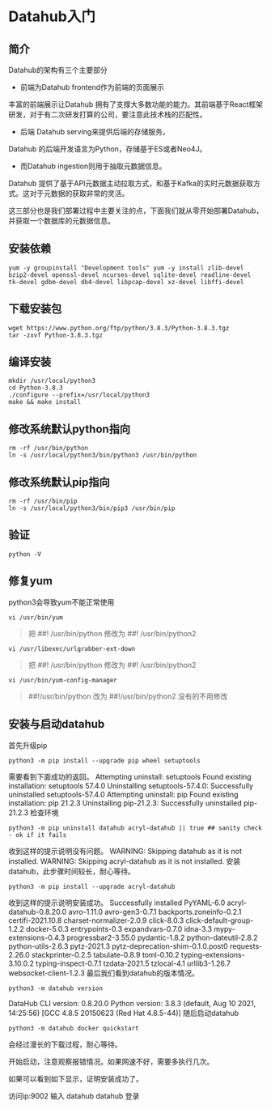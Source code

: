 # Datahub入门

## 简介

Datahub的架构有三个主要部分

- 前端为Datahub frontend作为前端的页面展示

丰富的前端展示让Datahub 拥有了支撑大多数功能的能力。其前端基于React框架研发，对于有二次研发打算的公司，要注意此技术栈的匹配性。

- 后端 Datahub serving来提供后端的存储服务。

Datahub 的后端开发语言为Python，存储基于ES或者Neo4J。

- 而Datahub ingestion则用于抽取元数据信息。

Datahub 提供了基于API元数据主动拉取方式，和基于Kafka的实时元数据获取方式。这对于元数据的获取非常的灵活。

这三部分也是我们部署过程中主要关注的点，下面我们就从零开始部署Datahub，并获取一个数据库的元数据信息。

## 安装依赖

```shell
yum -y groupinstall "Development tools" yum -y install zlib-devel bzip2-devel openssl-devel ncurses-devel sqlite-devel readline-devel tk-devel gdbm-devel db4-devel libpcap-devel xz-devel libffi-devel
```

## 下载安装包

```shell
wget https://www.python.org/ftp/python/3.8.3/Python-3.8.3.tgz
tar -zxvf Python-3.8.3.tgz
```

## 编译安装

```shell
mkdir /usr/local/python3
cd Python-3.8.3
./configure --prefix=/usr/local/python3
make && make install
```

## 修改系统默认python指向

```shell
rm -rf /usr/bin/python
ln -s /usr/local/python3/bin/python3 /usr/bin/python
```

## 修改系统默认pip指向

```shell
rm -rf /usr/bin/pip
ln -s /usr/local/python3/bin/pip3 /usr/bin/pip
```

## 验证

```shell
python -V
```

## 修复yum

python3会导致yum不能正常使用
```shell
vi /usr/bin/yum 
```

> 把 ##! /usr/bin/python 修改为 ##! /usr/bin/python2 

```shell
vi /usr/libexec/urlgrabber-ext-down 
```

> 把 ##! /usr/bin/python 修改为 ##! /usr/bin/python2 

```shell
vi /usr/bin/yum-config-manager 
```

> ##!/usr/bin/python 改为 ##!/usr/bin/python2 没有的不用修改

## 安装与启动datahub

首先升级pip
```shell
python3 -m pip install --upgrade pip wheel setuptools
```

需要看到下面成功的返回。
Attempting uninstall: setuptools Found existing installation: setuptools 57.4.0 Uninstalling setuptools-57.4.0: Successfully uninstalled setuptools-57.4.0 Attempting uninstall: pip Found existing installation: pip 21.2.3 Uninstalling pip-21.2.3: Successfully uninstalled pip-21.2.3
检查环境

```shell
python3 -m pip uninstall datahub acryl-datahub || true ## sanity check - ok if it fails
```

收到这样的提示说明没有问题。
WARNING: Skipping datahub as it is not installed. WARNING: Skipping acryl-datahub as it is not installed.
安装datahub，此步骤时间较长，耐心等待。

```shell
python3 -m pip install --upgrade acryl-datahub
```

收到这样的提示说明安装成功。
Successfully installed PyYAML-6.0 acryl-datahub-0.8.20.0 avro-1.11.0 avro-gen3-0.7.1 backports.zoneinfo-0.2.1 certifi-2021.10.8 charset-normalizer-2.0.9 click-8.0.3 click-default-group-1.2.2 docker-5.0.3 entrypoints-0.3 expandvars-0.7.0 idna-3.3 mypy-extensions-0.4.3 progressbar2-3.55.0 pydantic-1.8.2 python-dateutil-2.8.2 python-utils-2.6.3 pytz-2021.3 pytz-deprecation-shim-0.1.0.post0 requests-2.26.0 stackprinter-0.2.5 tabulate-0.8.9 toml-0.10.2 typing-extensions-3.10.0.2 typing-inspect-0.7.1 tzdata-2021.5 tzlocal-4.1 urllib3-1.26.7 websocket-client-1.2.3
最后我们看到datahub的版本情况。

```shell
python3 -m datahub version
```

DataHub CLI version: 0.8.20.0 Python version: 3.8.3 (default, Aug 10 2021, 14:25:56) [GCC 4.8.5 20150623 (Red Hat 4.8.5-44)]
随后启动datahub

```shell
python3 -m datahub docker quickstart
```

会经过漫长的下载过程，耐心等待。

开始启动，注意观察报错情况。如果网速不好，需要多执行几次。

如果可以看到如下显示，证明安装成功了。

访问ip:9002 输入 datahub datahub 登录